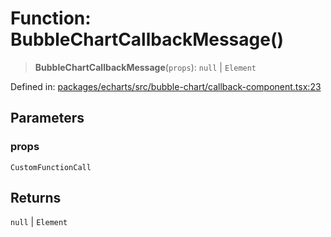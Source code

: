 # Function: BubbleChartCallbackMessage()

> **BubbleChartCallbackMessage**(`props`): `null` \| `Element`

Defined in: [packages/echarts/src/bubble-chart/callback-component.tsx:23](https://github.com/GeoDaCenter/openassistant/blob/7dec66552ed2da789768e26aca21ecb2918b5d3b/packages/echarts/src/bubble-chart/callback-component.tsx#L23)

## Parameters

### props

`CustomFunctionCall`

## Returns

`null` \| `Element`
